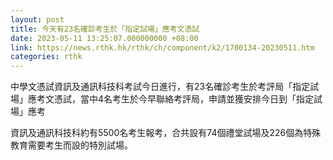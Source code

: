 ```yaml
---
layout: post
title: 今天有23名確診考生於「指定試場」應考文憑試
date: 2023-05-11 13:25:07.000000000 +08:00
link: https://news.rthk.hk/rthk/ch/component/k2/1700134-20230511.htm
categories: rthk
---
```


中學文憑試資訊及通訊科技科考試今日進行，有23名確診考生於考評局「指定試場」應考文憑試，當中4名考生於今早聯絡考評局，申請並獲安排今日到「指定試場」應考

資訊及通訊科技科約有5500名考生報考，合共設有74個禮堂試場及226個為特殊教育需要考生而設的特別試場。
